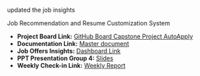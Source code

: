 updated the job insights 

Job Recommendation and Resume Customization System

- **Project Board Link:** [GitHub Board Capstone Project AutoApply](https://github.com/users/DavidRochaR/projects/5)
- **Documentation Link:** [Master document](https://mylambton.sharepoint.com/:f:/r/sites/CapstoneProject-JobRecommendationandResumeCustomizationSyste/Shared%20Documents/General/Documentation?csf=1&web=1&e=SS23Uk)
- **Job Offers Insights:** [Dashboard Link](https://app.powerbi.com/view?r=eyJrIjoiMTQzMTRkZTYtMTMwNC00M2Y2LWE3NzAtNDJlZWE1ZWViNzc3IiwidCI6ImI2NDE3Y2QwLTFmNzMtNDQ3MS05YTM5LTIwOTUzODIyYTM0YSIsImMiOjN9)
- **PPT Presentation Group 4:** [Slides](https://mylambton.sharepoint.com/:f:/r/sites/CapstoneProject-JobRecommendationandResumeCustomizationSyste/Shared%20Documents/General/PPT%20Presentations?csf=1&web=1&e=w97JEt)
- **Weekly Check-in Link:** [Weekly Report](https://mylambton.sharepoint.com/:f:/r/sites/CapstoneProject-JobRecommendationandResumeCustomizationSyste/Shared%20Documents/General/Weekly%20Checkin?csf=1&web=1&e=r9bczB)
